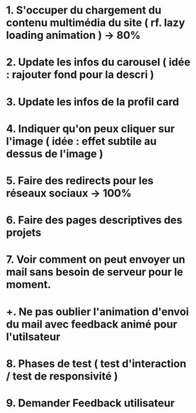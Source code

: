 # 1. S'occuper du chargement du contenu multimédia du site ( rf. lazy loading animation ) -> 80%
# 2. Update les infos du carousel ( idée : rajouter fond pour la descri )
# 3. Update les infos de la profil card
# 4. Indiquer qu'on peux cliquer sur l'image ( idée : effet subtile au dessus de l'image ) 
# 5. Faire des redirects pour les réseaux sociaux -> 100%
# 6. Faire des pages descriptives des projets
# 7. Voir comment on peut envoyer un mail sans besoin de serveur pour le moment.
# +. Ne pas oublier l'animation d'envoi du mail avec feedback animé pour l'utilsateur
# 8. Phases de test ( test d'interaction / test de responsivité )
# 9. Demander Feedback utilisateur
